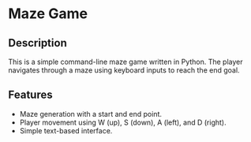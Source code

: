# Maze Game

## Description

This is a simple command-line maze game written in Python. The player navigates through a maze using keyboard inputs to reach the end goal.

## Features

- Maze generation with a start and end point.
- Player movement using W (up), S (down), A (left), and D (right).
- Simple text-based interface.